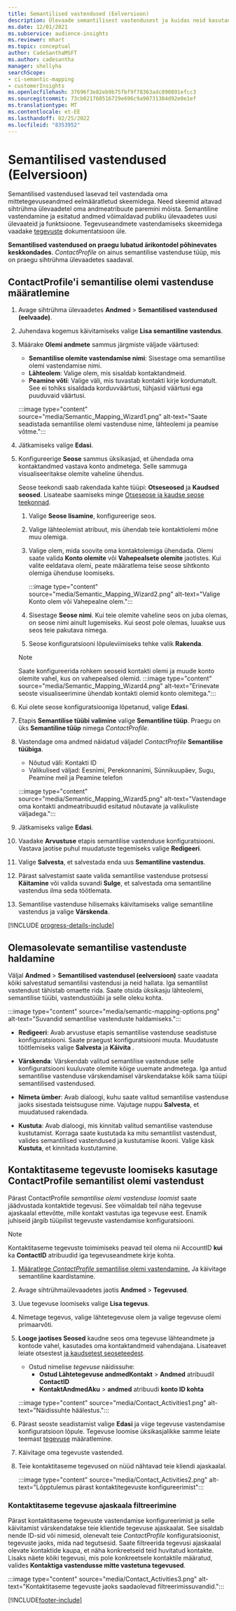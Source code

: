 ```yaml
---
title: Semantilised vastendused (Eelversioon)
description: Ülevaade semantilisest vastendusest ja kuidas neid kasutada.
ms.date: 12/01/2021
ms.subservice: audience-insights
ms.reviewer: mhart
ms.topic: conceptual
author: CadeSanthaMSFT
ms.author: cadesantha
manager: shellyha
searchScope:
- ci-semantic-mapping
- customerInsights
ms.openlocfilehash: 37696f3e82eb9b75fbf9f78363adc890891efcc3
ms.sourcegitcommit: 73cb021760516729e696c9a90731304d92e0e1ef
ms.translationtype: MT
ms.contentlocale: et-EE
ms.lasthandoff: 02/25/2022
ms.locfileid: "8353952"
---
```

# <a name="semantic-mappings-preview"></a>Semantilised vastendused (Eelversioon)

Semantilised vastendused lasevad teil vastendada oma mittetegevuseandmed eelmääratletud skeemidega. Need skeemid aitavad sihtrühma ülevaadetel oma andmeatribuute paremini mõista. Semantiline vastendamine ja esitatud andmed võimaldavad publiku ülevaadetes uusi ülevaateid ja funktsioone. Tegevuseandmete vastendamiseks skeemidega vaadake [tegevuste](activities.md) dokumentatsioon üle.

**Semantilised vastendused on praegu lubatud ärikontodel põhinevates keskkondades**. *ContactProfile* on ainus semantilise vastenduse tüüp, mis on praegu sihtrühma ülevaadetes saadaval.

## <a name="define-a-contactprofile-semantic-entity-mapping"></a>ContactProfile'i semantilise olemi vastenduse määratlemine

1. Avage sihtrühma ülevaadetes **Andmed** > **Semantilised vastendused (eelvaade)**.

1. Juhendava kogemus käivitamiseks valige **Lisa semantiline vastendus**.

1. Määrake **Olemi andmete** sammus järgmiste väljade väärtused:

   - **Semantilise olemite vastendamise nimi**: Sisestage oma semantilise olemi vastendamise nimi.
   - **Lähteolem**: Valige olem, mis sisaldab kontaktandmeid.
   - **Peamine võti**: Valige väli, mis tuvastab kontakti kirje kordumatult. See ei tohiks sisaldada korduvväärtusi, tühjasid väärtusi ega puuduvaid väärtusi.

   :::image type="content" source="media/Semantic_Mapping_Wizard1.png" alt-text="Saate seadistada semantilise olemi vastenduse nime, lähteolemi ja peamise võtme.":::

1. Jätkamiseks valige **Edasi**.

1. Konfigureerige **Seose** sammus üksikasjad, et ühendada oma kontaktandmed vastava konto andmetega. Selle sammuga visualiseeritakse olemite vaheline ühendus.  

   Seose teekondi saab rakendada kahte tüüpi: **Otseseosed** ja **Kaudsed seosed**. Lisateabe saamiseks minge [Otseseose ja kaudse seose teekonnad](relationships.md#relationship-paths).

   1. Valige **Seose lisamine**, konfigureerige seos.
   1. Valige lähteolemist atribuut, mis ühendab teie kontaktiolemi mõne muu olemiga.
   1. Valige olem, mida soovite oma kontaktolemiga ühendada. Olemi saate valida **Konto olemite** või **Vahepealsete olemite** jaotistes. Kui valite eeldatava olemi, peate määratlema teise seose sihtkonto olemiga ühenduse loomiseks.

      :::image type="content" source="media/Semantic_Mapping_Wizard2.png" alt-text="Valige Konto olem või Vahepealne olem.":::

   1. Sisestage **Seose nimi**. Kui teie olemite vaheline seos on juba olemas, on seose nimi ainult lugemiseks. Kui seost pole olemas, luuakse uus seos teie pakutava nimega.
   1. Seose konfiguratsiooni lõpuleviimiseks tehke valik **Rakenda**.

   > [!NOTE]
   > Saate konfigureerida rohkem seoseid kontakti olemi ja muude konto olemite vahel, kus on vahepealsed olemid.
   >  :::image type="content" source="media/Semantic_Mapping_Wizard4.png" alt-text="Erinevate seoste visualiseerimine ühendab kontakti olemid konto olemitega.":::

1. Kui olete seose konfiguratsiooniga lõpetanud, valige **Edasi**.

1. Etapis **Semantilise tüübi valimine** valige **Semantiline tüüp**. Praegu on üks **Semantiline tüüp** nimega *ContactProfile*.

1. Vastendage oma andmed näidatud väljadel *ContactProfile* **Semantilise tüübiga**.
   - Nõutud väli: Kontakti ID
   - Valikulised väljad: Eesnimi, Perekonnanimi, Sünnikuupäev, Sugu, Peamine meil ja Peamine telefon

   :::image type="content" source="media/Semantic_Mapping_Wizard5.png" alt-text="Vastendage oma kontakti andmeatribuudid esitatud nõutavate ja valikuliste väljadega.":::

1. Jätkamiseks valige **Edasi**.

1. Vaadake **Arvustuse** etapis semantilise vastenduse konfiguratsiooni. Vastava jaotise puhul muudatuste tegemiseks valige **Redigeeri**.

1. Valige **Salvesta**, et salvestada enda uus **Semantiline vastendus**.

1. Pärast salvestamist saate valida semantilise vastenduse protsessi **Käitamine** või valida suvandi **Sulge**, et salvestada oma semantiline vastendus ilma seda töötlemata.

1. Semantilise vastenduse hilisemaks käivitamiseks valige semantiline vastendus ja valige **Värskenda**.

[!INCLUDE [progress-details-include](../includes/progress-details-pane.md)]

## <a name="manage-existing-semantic-mappings"></a>Olemasolevate semantilise vastenduste haldamine

Väljal **Andmed** > **Semantilised vastendusel (eelversioon)** saate vaadata kõiki salvestatud semantilisi vastendusi ja neid hallata. Iga semantilist vastendust tähistab omaette rida. Saate otsida üksikasju lähteolemi, semantilise tüübi, vastendustüübi ja selle oleku kohta.

:::image type="content" source="media/semantic-mapping-options.png" alt-text="Suvandid semantilise vastenduste haldamiseks.":::

- **Redigeeri**: Avab arvustuse etapis semantilise vastenduse seadistuse konfiguratsiooni. Saate praegust konfiguratsiooni muuta. Muudatuste töötlemiseks valige **Salvesta** ja **Käivita** .

- **Värskenda**: Värskendab valitud semantilise vastenduse selle konfiguratsiooni kuuluvate olemite kõige uuemate andmetega. Iga antud semantilise vastenduse värskendamisel värskendatakse kõik sama tüüpi semantilised vastendused.

- **Nimeta ümber**: Avab dialoogi, kuhu saate valitud semantilise vastenduse jaoks sisestada teistsuguse nime. Vajutage nuppu **Salvesta**, et muudatused rakendada.

- **Kustuta**: Avab dialoogi, mis kinnitab valitud semantilise vastenduse kustutamist. Korraga saate kustutada ka mitu semantilist vastendust, valides semantilised vastendused ja kustutamise ikooni. Valige käsk **Kustuta**, et kinnitada kustutamine.

## <a name="use-a-contactprofile-semantic-entity-mapping-to-create-contact-level-activities"></a>Kontaktitaseme tegevuste loomiseks kasutage ContactProfile semantilist olemi vastendust

Pärast ContactProfile *semantilise olemi vastenduse loomist* saate jäädvustada kontaktide tegevusi. See võimaldab teil näha tegevuse ajaskaalal ettevõtte, mille kontakt vastutas iga tegevuse eest. Enamik juhiseid järgib tüüpilist tegevuste vastendamise konfiguratsiooni.

   > [!NOTE]
   > Kontaktitaseme tegevuste toimimiseks peavad teil olema nii AccountID **kui** ka **ContactID** atribuudid iga tegevuseandmete kirje kohta.

1. [Määratlege *ContactProfile* semantilise olemi vastendamine.](#define-a-contactprofile-semantic-entity-mapping) Ja käivitage semantiline kaardistamine.

1. Avage sihtrühmaülevaadetes jaotis **Andmed** > **Tegevused**.

1. Uue tegevuse loomiseks valige **Lisa tegevus**.

1. Nimetage tegevus, valige lähtetegevuse olem ja valige tegevuse olemi primaarvõti.

1. **Looge jaotises Seosed** kaudne seos oma tegevuse lähteandmete ja kontode vahel, kasutades oma kontaktandmeid vahendajana. Lisateavet leiate otsestest [ja kaudsetest seoseteedest](relationships.md#relationship-paths).
   - Ostud nimelise *tegevuse* näidissuhe:
      - **Ostud Lähtetegevuse andmedKontakt** > **Andmed** atribuudil **ContactID**
      - **KontaktAndmedAku** > **andmed** atribuudi **konto ID kohta**

   :::image type="content" source="media/Contact_Activities1.png" alt-text="Näidissuhte häälestus.":::

1. Pärast seoste seadistamist valige **Edasi** ja viige tegevuse vastendamise konfiguratsioon lõpule. Tegevuse loomise üksikasjalikke samme leiate teemast [tegevuse](activities.md) määratlemine.

1. Käivitage oma tegevuste vastended.

1. Teie kontaktitaseme tegevused on nüüd nähtavad teie kliendi ajaskaalal.

   :::image type="content" source="media/Contact_Activities2.png" alt-text="Lõpptulemus pärast kontaktitegevuste konfigureerimist":::

### <a name="contact-level-activity-timeline-filtering"></a>Kontaktitaseme tegevuse ajaskaala filtreerimine

Pärast kontaktitaseme tegevuste vastendamise konfigureerimist ja selle käivitamist värskendatakse teie klientide tegevuse ajaskaalat. See sisaldab nende ID-sid või nimesid, olenevalt teie *ContactProfile* konfiguratsioonist, tegevuste jaoks, mida nad tegutsesid. Saate filtreerida tegevusi ajaskaalal olevate kontaktide kaupa, et näha konkreetseid teid huvitatud kontakte. Lisaks näete kõiki tegevusi, mis pole konkreetsele kontaktile määratud, valides **Kontaktiga vastendusse mitte vastetuna tegevused**.

   :::image type="content" source="media/Contact_Activities3.png" alt-text="Kontaktitaseme tegevuste jaoks saadaolevad filtreerimissuvandid.":::

[!INCLUDE[footer-include](../includes/footer-banner.md)]
